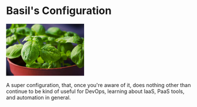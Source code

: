 # Basil's Configuration

<img height="42%" width="42%" alt="a basil leaf plant" src="./basilleaf.jpg"/>

A super configuration, that, once you're aware of it, does nothing other than continue to be kind of useful for DevOps, learning about IaaS, PaaS tools, and automation in general.
